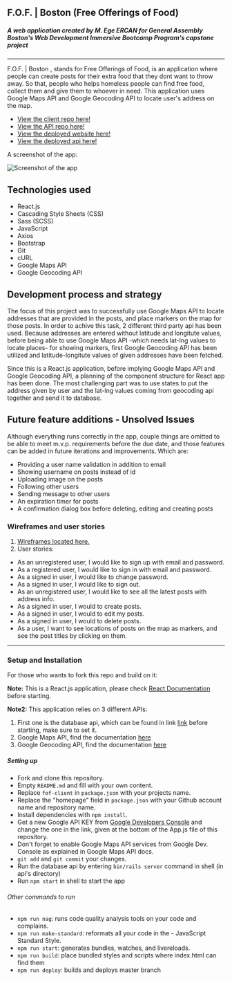 ## F.O.F. | Boston (Free Offerings of Food)
##### A web application created by M. Ege ERCAN for General Assembly Boston's Web Development Immersive Bootcamp Program's capstone project
---

F.O.F. | Boston , stands for Free Offerings of Food, is an application where people can create posts for their extra food that they dont want to throw away. So that, people who helps homeless people can find free food, collect them and give them to whoever in need. This application uses Google Maps API and Google Geocoding API to locate user's address
on the map.

- [View the client repo here!](https://github.com/macitege/fof-client)
- [View the API repo here!](https://github.com/macitege/fof-api)
- [View the deployed website here!](http://www.macitege.com/fof-client/)
- [View the deployed api here!](https://fof-api.herokuapp.com)

A screenshot of the app:

![Screenshot of the app](https://i.imgur.com/vAt8KcP.png "Screenshot of the app")

## Technologies used

- React.js
- Cascading Style Sheets (CSS)
- Sass (SCSS)
- JavaScript
- Axios
- Bootstrap
- Git
- cURL
- Google Maps API
- Google Geocoding API

## Development process and strategy

The focus of this project was to successfully use Google Maps API to locate addresses that are provided in the posts, and place markers on the map for those posts. In order to achive this task, 2 different third party api has been used. Because addresses are entered without latitude and longitute values, before being able to use Google Maps API -which needs lat-lng values to locate places- for showing markers, first Google Geocoding API has been utilized and latitude-longitute values of given addresses have been fetched.

Since this is a React.js application, before implying Google Maps API and Google Geocoding API, a planning of the component structure for React app has been done. The most challenging part was to use states to put the address given by user and the lat-lng values coming from geocoding api together and send it to database.

## Future feature additions - Unsolved Issues

Although everything runs correctly in the app, couple things are omitted to be able to meet m.v.p. requirements before the due date, and those features can be added in future iterations and improvements. Which are:
- Providing a user name validation in addition to email
- Showing username on posts instead of id
- Uploading image on the posts
- Following other users
- Sending message to other users
- An expiration timer for posts
- A confirmation dialog box before deleting, editing and creating posts

### Wireframes and user stories

1. [Wireframes located here.](https://i.imgur.com/PsOMKVM.png)
1. User stories:
  - As an unregistered user, I would like to sign up with email and password.
  - As a registered user, I would like to sign in with email and password.
  - As a signed in user, I would like to change password.
  - As a signed in user, I would like to sign out.
  - As an unregistered user, I would like to see all the latest posts with address info.
  - As a signed in user, I would to create posts.
  - As a signed in user, I would to edit my posts.
  - As a signed in user, I would to delete posts.
  - As a user, I want to see locations of posts on the map as markers, and see the post titles by clicking on them.

***

### Setup and Installation
For those who wants to fork this repo and build on it:

__Note:__ This is a React.js application, please check [React Documentation](https://reactjs.org/docs/getting-started.html) before starting.

__Note2:__ This application relies on 3 different APIs:
1. First one is the database api, which can be found in link [link](https://github.com/macitege/fof-api) before starting, make sure to set it.
1. Google Maps API, find the documentation [here](https://cloud.google.com/maps-platform/)
1. Google Geocoding API, find the documentation [here](https://developers.google.com/maps/documentation/geocoding/intro)

##### Setting up
- Fork and clone this repository.
- Empty `README.md` and fill with your own content.
- Replace `fof-client` in `package.json` with your projects name.
- Replace the "homepage" field in `package.json` with your Github account name and repository name.
- Install dependencies with `npm install`.
- Get a new Google API KEY from [Google Developers Console](https://console.developers.google.com/) and change the one in the link, given at the bottom of the App.js file of this repository.
- Don't forget to enable Google Maps API services from Google Dev. Console as explained in Google Maps API docs.
- `git add` and `git commit` your changes.
- Run the database api by entering `bin/rails server` command in shell (in api's directory)
- Run `npm start` in shell to start the app

###### Other commands to run
- `npm run nag`: runs code quality analysis tools on your code and complains.
- `npm run make-standard`: reformats all your code in the - JavaScript Standard Style.
- `npm run start`: generates bundles, watches, and livereloads.
- `npm run build`: place bundled styles and scripts where index.html can find them
- `npm run deploy`: builds and deploys master branch
